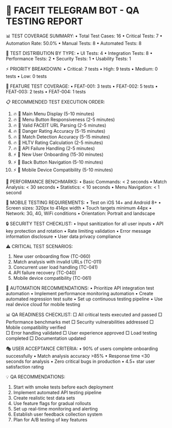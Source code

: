 
🧪 FACEIT TELEGRAM BOT - QA TESTING REPORT
==========================================

📊 TEST COVERAGE SUMMARY:
• Total Test Cases: 16
• Critical Tests: 7
• Automation Rate: 50.0%
• Manual Tests: 8
• Automated Tests: 8

🎯 TEST DISTRIBUTION BY TYPE:
• UI Tests: 4
• Integration Tests: 8
• Performance Tests: 2
• Security Tests: 1
• Usability Tests: 1

⚡ PRIORITY BREAKDOWN:
• Critical: 7 tests
• High: 9 tests
• Medium: 0 tests
• Low: 0 tests

🎯 FEATURE TEST COVERAGE:
• FEAT-001: 3 tests
• FEAT-002: 5 tests
• FEAT-003: 2 tests
• FEAT-004: 1 tests


📋 RECOMMENDED TEST EXECUTION ORDER:
 1. 🔥 👤 Main Menu Display (5-10 minutes)
 2. 🔥 🤖 Menu Button Responsiveness (2-5 minutes)
 3. 🔥 🤖 Valid FACEIT URL Parsing (2-5 minutes)
 4. 🔥 👤 Danger Rating Accuracy (5-15 minutes)
 5. 🔥 👤 Match Detection Accuracy (5-15 minutes)
 6. 🔥 🤖 HLTV Rating Calculation (2-5 minutes)
 7. 🔥 🤖 API Failure Handling (2-5 minutes)
 8. ⚡ 👤 New User Onboarding (15-30 minutes)
 9. ⚡ 👤 Back Button Navigation (5-10 minutes)
10. ⚡ 👤 Mobile Device Compatibility (5-10 minutes)


🎯 PERFORMANCE BENCHMARKS:
• Basic Commands: < 2 seconds
• Match Analysis: < 30 seconds
• Statistics: < 10 seconds
• Menu Navigation: < 1 second

📱 MOBILE TESTING REQUIREMENTS:
• Test on iOS 14+ and Android 8+
• Screen sizes: 320px to 414px width
• Touch targets minimum 44px
• Network: 3G, 4G, WiFi conditions
• Orientation: Portrait and landscape

🔒 SECURITY TEST CHECKLIST:
• Input sanitization for all user inputs
• API key protection and rotation
• Rate limiting validation
• Error message information disclosure
• User data privacy compliance

⚠️ CRITICAL TEST SCENARIOS:
1. New user onboarding flow (TC-060)
2. Match analysis with invalid URLs (TC-011) 
3. Concurrent user load handling (TC-041)
4. API failure recovery (TC-040)
5. Mobile device compatibility (TC-061)

🚀 AUTOMATION RECOMMENDATIONS:
• Prioritize API integration test automation
• Implement performance monitoring automation
• Create automated regression test suite
• Set up continuous testing pipeline
• Use real device cloud for mobile testing

📊 QA READINESS CHECKLIST:
□ All critical tests executed and passed
□ Performance benchmarks met
□ Security vulnerabilities addressed
□ Mobile compatibility verified  
□ Error handling validated
□ User experience approved
□ Load testing completed
□ Documentation updated

🎭 USER ACCEPTANCE CRITERIA:
• 90% of users complete onboarding successfully
• Match analysis accuracy >85%
• Response time <30 seconds for analysis
• Zero critical bugs in production
• 4.5+ star user satisfaction rating

💡 QA RECOMMENDATIONS:
1. Start with smoke tests before each deployment
2. Implement automated API testing pipeline
3. Create realistic test data sets
4. Use feature flags for gradual rollouts
5. Set up real-time monitoring and alerting
6. Establish user feedback collection system
7. Plan for A/B testing of key features
